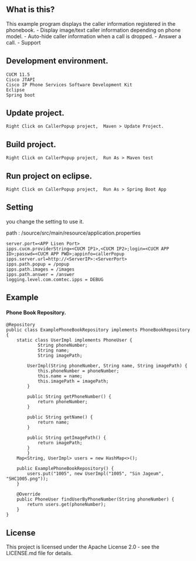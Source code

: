 ## What is this?
This example program displays the caller information registered in the phonebook.
        - Display image/text caller information depending on phone model.
        - Auto-hide caller information when a call is dropped.
        - Answer a call.
        - Support 

## Development environment.
	CUCM 11.5
	Cisco JTAPI
	Cisco IP Phone Services Software Development Kit
	Eclipse
	Spring boot

## Update project.
    Right Click on CallerPopup project,  Maven > Update Project.

## Build project.
    Right Click on CallerPopup project,  Run As > Maven test

## Run project on eclipse.
    Right Click on CallerPopup project,  Run As > Spring Boot App
    
## Setting
you change the setting to use it.

path : /source/src/main/resource/application.properties

	server.port=<APP Lisen Port>
	ipps.cucm.providerString=<CUCM IP1>,<CUCM IP2>;login=<CUCM APP ID>;passwd=<CUCM APP PWD>;appinfo=callerPopup
	ipps.server.url=http://<ServerIP>:<ServerPort>
	ipps.path.popup = /popup
	ipps.path.images = /images
	ipps.path.answer = /answer
	logging.level.com.comtec.ipps = DEBUG
	
## Example
#### Phone Book Repository.
	@Repository
	public class ExamplePhoneBookRepository implements PhoneBookRepository {
		static class UserImpl implements PhoneUser {
            	String phoneNumber;
            	String name;
            	String imagePath;
            
			UserImpl(String phoneNumber, String name, String imagePath) {
				this.phoneNumber = phoneNumber;
				this.name = name;
				this.imagePath = imagePath;
			}

			public String getPhoneNumber() {
				return phoneNumber;
			}

			public String getName() {
				return name;
			}

			public String getImagePath() {
				return imagePath;
			}
        	}
		Map<String, UserImpl> users = new HashMap<>();

		public ExamplePhoneBookRepository() {
		    users.put("1005", new UserImpl("1005", "Sin Jageum", "SHC1005.png"));
		}

		@Override
		public PhoneUser findUserByPhoneNumber(String phoneNumber) {
		    return users.get(phoneNumber);
		}
	}


## License
This project is licensed under the Apache License 2.0 - see the LICENSE.md file for details.
